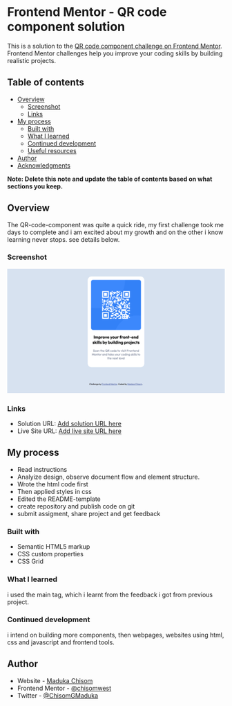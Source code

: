 # Frontend Mentor - QR code component solution

This is a solution to the [QR code component challenge on Frontend Mentor](https://www.frontendmentor.io/challenges/qr-code-component-iux_sIO_H). Frontend Mentor challenges help you improve your coding skills by building realistic projects.

## Table of contents

- [Overview](#overview)
  - [Screenshot](#screenshot)
  - [Links](#links)
- [My process](#my-process)
  - [Built with](#built-with)
  - [What I learned](#what-i-learned)
  - [Continued development](#continued-development)
  - [Useful resources](#useful-resources)
- [Author](#author)
- [Acknowledgments](#acknowledgments)

**Note: Delete this note and update the table of contents based on what sections you keep.**

## Overview

The QR-code-component was quite a quick ride, my first challenge took me days to complete and i am excited about my growth and on the other i know learning never stops. see details below.

### Screenshot

![](./images/desktop-screenshot.png)

### Links

- Solution URL: [Add solution URL here](https://your-solution-url.com)
- Live Site URL: [Add live site URL here](https://your-live-site-url.com)

## My process

- Read instructions
- Analyize design, observe document flow and element structure.
- Wrote the html code first
- Then applied styles in css
- Edited the README-template
- create repository and publish code on git
- submit assigment, share project and get feedback

### Built with

- Semantic HTML5 markup
- CSS custom properties
- CSS Grid

### What I learned

i used the main tag, which i learnt from the feedback i got from previous project.

### Continued development

i intend on building more components, then webpages, websites using html, css and javascript and frontend tools.

## Author

- Website - [Maduka Chisom](https://www.your-site.com)
- Frontend Mentor - [@chisomwest](https://www.frontendmentor.io/profile/chisomwest)
- Twitter - [@ChisomGMaduka](https://twitter.com/ChisomGMaduka)
